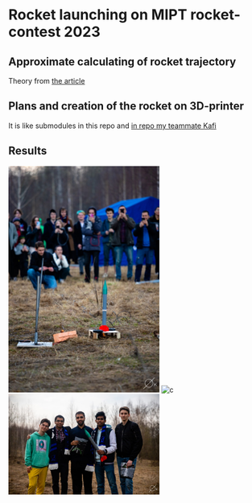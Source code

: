 # Rocket launching on MIPT rocket-contest 2023

## Approximate calculating of rocket trajectory

Theory from [the article](https://lisakov.com/blog/air-resistance/#reshenie)

## Plans and creation of the rocket on 3D-printer

It is like submodules in this repo and [in repo my teammate Kafi](https://github.com/kafiulshabbir/rocket2023/tree/4d35ce447f1effe4cd78548715952e39a7479d0e)

## Results 

<img src="pct_res/launching.jpg" width="300" alt="c">
<img src="pct_res/fly.gif" width="300" alt="c">
<img src="pct_res/win.jpg" width="300" alt="c">